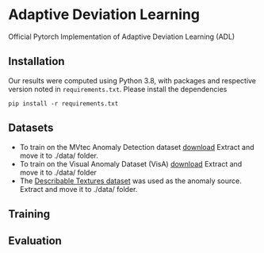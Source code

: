 # Adaptive Deviation Learning
Official Pytorch Implementation of Adaptive Deviation Learning (ADL)
## Installation
Our results were computed using Python 3.8, with packages and respective version noted in
`requirements.txt`.
Please install the dependencies 
```
pip install -r requirements.txt
```
## Datasets
- To train on the MVtec Anomaly Detection dataset [download](https://www.mvtec.com/company/research/datasets/mvtec-ad) Extract and move it to ./data/ folder.
- To train on the Visual Anomaly Dataset (VisA) [download](https://amazon-visual-anomaly.s3.us-west-2.amazonaws.com/VisA_20220922.tar) Extract and move it to ./data/ folder
- The [Describable Textures dataset](https://www.robots.ox.ac.uk/~vgg/data/dtd/) was used as the anomaly source. Extract and move it to ./data/ folder.

## Training

## Evaluation
